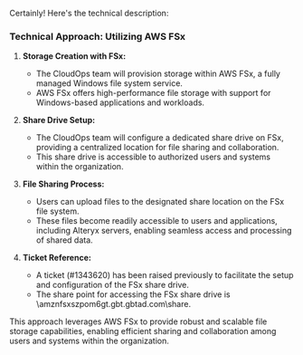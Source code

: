 Certainly! Here's the technical description:

### Technical Approach: Utilizing AWS FSx

1. **Storage Creation with FSx:**
   - The CloudOps team will provision storage within AWS FSx, a fully managed Windows file system service.
   - AWS FSx offers high-performance file storage with support for Windows-based applications and workloads.

2. **Share Drive Setup:**
   - The CloudOps team will configure a dedicated share drive on FSx, providing a centralized location for file sharing and collaboration.
   - This share drive is accessible to authorized users and systems within the organization.

3. **File Sharing Process:**
   - Users can upload files to the designated share location on the FSx file system.
   - These files become readily accessible to users and applications, including Alteryx servers, enabling seamless access and processing of shared data.

4. **Ticket Reference:**
   - A ticket (#1343620) has been raised previously to facilitate the setup and configuration of the FSx share drive.
   - The share point for accessing the FSx share drive is \\amznfsxszpom6gt.gbt.gbtad.com\share.

This approach leverages AWS FSx to provide robust and scalable file storage capabilities, enabling efficient sharing and collaboration among users and systems within the organization.
